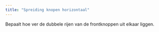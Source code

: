 ```yaml
---
title: "Spreiding knopen horizontaal"
---
```


Bepaalt hoe ver de dubbele rijen van de frontknoppen uit elkaar liggen.




